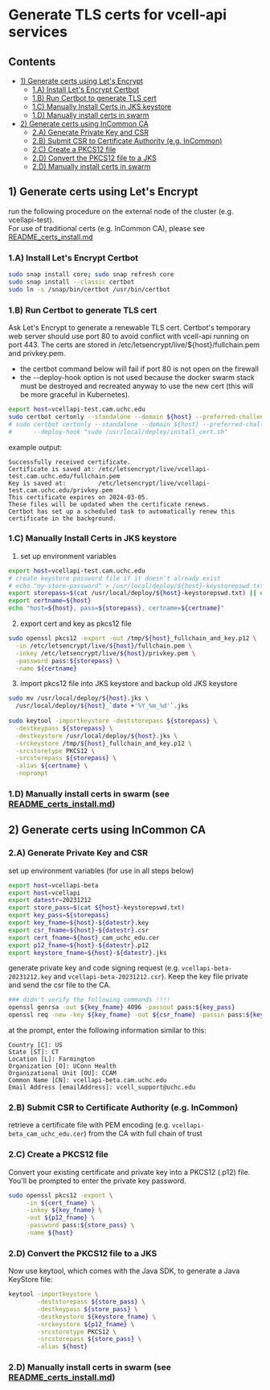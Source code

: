 # Generate TLS certs for vcell-api services

## Contents
- [1) Generate certs using Let's Encrypt](#1-generate-certs-using-lets-encrypt)
  - [1.A) Install Let's Encrypt Certbot](#1a-install-lets-encrypt-certbot)
  - [1.B) Run Certbot to generate TLS cert](#1b-run-certbot-to-generate-tls-cert)
  - [1.C) Manually Install Certs in JKS keystore](#1c-manually-install-certs-in-jks-keystore)
  - [1.D) Manually install certs in swarm](#1d-manually-install-certs-in-swarm)
- [2) Generate certs using InCommon CA](#2-generate-certs-using-incommon-ca)
  - [2.A) Generate Private Key and CSR](#2a-generate-private-key-and-csr)
  - [2.B) Submit CSR to Certificate Authority (e.g. InCommon)](#2b-submit-csr-to-certificate-authority-eg-incommon)
  - [2.C) Create a PKCS12 file](#2c-create-a-pkcs12-file)
  - [2.D) Convert the PKCS12 file to a JKS](#2d-convert-the-pkcs12-file-to-a-jks)
  - [2.D) Manually install certs in swarm](#2d-manually-install-certs-in-swarm)

## 1) Generate certs using Let's Encrypt
run the following procedure on the external node of the cluster (e.g. vcellapi-test).  
For use of traditional certs (e.g. InCommon CA), please see [README_certs_install.md](README_certs_install.md)

### 1.A) Install Let's Encrypt Certbot
```bash
sudo snap install core; sudo snap refresh core
sudo snap install --classic certbot
sudo ln -s /snap/bin/certbot /usr/bin/certbot
```

### 1.B) Run Certbot to generate TLS cert
Ask Let's Encrypt to generate a renewable TLS cert.  Certbot's temporary web server 
should use port 80 to avoid conflict with vcell-api running on port 443.  The certs
are stored in /etc/letsencrypt/live/${host}/fullchain.pem and privkey.pem.
- the certbot command below will fail if port 80 is not open on the firewall
- the --deploy-hook option is not used because the docker swarm stack must be destroyed 
  and recreated anyway to use the new cert (this will be more graceful in Kubernetes).

```bash
export host=vcellapi-test.cam.uchc.edu
sudo certbot certonly --standalone --domain ${host} --preferred-challenges http
# sudo certbot certonly --standalone --domain ${host} --preferred-challenges http \
#      --deploy-hook "sudo /usr/local/deploy/install_cert.sh"
```
example output:
```text
Successfully received certificate.
Certificate is saved at: /etc/letsencrypt/live/vcellapi-test.cam.uchc.edu/fullchain.pem
Key is saved at:         /etc/letsencrypt/live/vcellapi-test.cam.uchc.edu/privkey.pem
This certificate expires on 2024-03-05.
These files will be updated when the certificate renews.
Certbot has set up a scheduled task to automatically renew this certificate in the background.
```

### 1.C) Manually Install Certs in JKS keystore

1. set up environment variables
```bash
export host=vcellapi-test.cam.uchc.edu
# create keystore password file if it doesn't already exist
# echo "my-store-password" > /usr/local/deploy/${host}-keystorepswd.txt
export storepass=$(cat /usr/local/deploy/${host}-keystorepswd.txt) || echo "file not found"
export certname=${host}
echo "host=${host}, pass=${storepass}, certname=${certname}"
```
2. export cert and key as pkcs12 file
```bash
sudo openssl pkcs12 -export -out /tmp/${host}_fullchain_and_key.p12 \
  -in /etc/letsencrypt/live/${host}/fullchain.pem \
  -inkey /etc/letsencrypt/live/${host}/privkey.pem \
  -password pass:${storepass} \
  -name ${certname}
```
3. import pkcs12 file into JKS keystore and backup old JKS keystore
```bash
sudo mv /usr/local/deploy/${host}.jks \
  /usr/local/deploy/${host}_`date +'%Y_%m_%d'`.jks
  
sudo keytool -importkeystore -deststorepass ${storepass} \
  -destkeypass ${storepass} \
  -destkeystore /usr/local/deploy/${host}.jks \
  -srckeystore /tmp/${host}_fullchain_and_key.p12 \
  -srcstoretype PKCS12 \
  -srcstorepass ${storepass} \
  -alias ${certname} \
  -noprompt
```

### 1.D) Manually install certs in swarm (see [README_certs_install.md](README_certs_install.md))

## 2) Generate certs using InCommon CA

### 2.A) Generate Private Key and CSR
set up environment variables (for use in all steps below)
```bash
export host=vcellapi-beta
export host=vcellapi
export datestr=20231212
export store_pass=$(cat ${host}-keystorepswd.txt)
export key_pass=${storepass}
export key_fname=${host}-${datestr}.key
export csr_fname=${host}-${datestr}.csr
export cert_fname=${host}_cam_uchc_edu.cer
export p12_fname=${host}-${datestr}.p12
export keystore_fname=${host}-${datestr}.jks
```
generate private key and code signing request (e.g. `vcellapi-beta-20231212.key` and `vcellapi-beta-20231212.csr`).  Keep 
the key file private and send the csr file to the CA.
```bash
### didn't verify the following commands !!!!
openssl genrsa -out ${key_fname} 4096 -passout pass:${key_pass}
openssl req -new -key ${key_fname} -out ${csr_fname} -passin pass:${key_pass}
```
at the prompt, enter the following information similar to this:
```
Country [C]: US
State [ST]: CT
Location [L]: Farmington
Organization [O]: UConn Health
Organizational Unit [OU]: CCAM
Common Name [CN]: vcellapi-beta.cam.uchc.edu
Email Address [emailAddress]: vcell_support@uchc.edu
```

### 2.B) Submit CSR to Certificate Authority (e.g. InCommon)
retrieve a certificate file with PEM encoding (e.g. `vcellapi-beta_cam_uchc_edu.cer`) from the CA with full chain of trust

### 2.C) Create a PKCS12 file
Convert your existing certificate and private key into a PKCS12 (.p12) file.  You'll be prompted to enter the private key password.
```bash
sudo openssl pkcs12 -export \
     -in ${cert_fname} \
     -inkey ${key_fname} \
     -out ${p12_fname} \
     -password pass:${store_pass} \
     -name ${host}
```

### 2.D) Convert the PKCS12 file to a JKS
Now use keytool, which comes with the Java SDK, to generate a Java KeyStore file:
```bash
keytool -importkeystore \
        -deststorepass ${store_pass} \
        -destkeypass ${store_pass} \
        -destkeystore ${keystore_fname} \
        -srckeystore ${p12_fname} \
        -srcstoretype PKCS12 \
        -srcstorepass ${store_pass} \
        -alias ${host}
```

### 2.D) Manually install certs in swarm (see [README_certs_install.md](README_certs_install.md))
